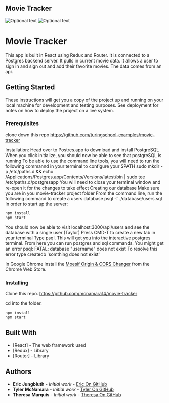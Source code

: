 ## Movie Tracker

![Optional text](../master/images/movie-tracker-recent-movies.png)
![Optional text](../master/images/movie-tracker-login-signup.png)


# Movie Tracker

This app is built in React using Redux and Router.  It is connected to a Postgres backend server.  It pulls in current movie data.  It allows a user to sign in and sign out and add their favorite movies.  The data comes from an api.

## Getting Started

These instructions will get you a copy of the project up and running on your local machine for development and testing purposes. See deployment for notes on how to deploy the project on a live system.

### Prerequisites

clone down this repo https://github.com/turingschool-examples/movie-tracker

Installation:
Head over to Postres.app to download and install PostgreSQL
When you click initialize, you should now be able to see that postgreSQL is running
To be able to use the command line tools, you will need to run the following commannd in your terminal to configure your $PATH sudo mkdir -p /etc/paths.d && echo /Applications/Postgres.app/Contents/Versions/latest/bin | sudo tee /etc/paths.d/postgresapp
You will need to close your terminal window and re-open it for the changes to take effect
Creating our database
Make sure you are in you movie-tracker project folder
From the command line, run the following command to create a users database psql -f ./database/users.sql
In order to start up the server: 

```
npm install
npm start
```

You should now be able to visit localhost:3000/api/users and see the database with a single user (Taylor)
Press CMD-T to create a new tab in your terminal
Type psql. This will get you into the interactive postgres terminal. From here you can run postgres and sql commands. You might get an error psql: FATAL: database "username" does not exist To resolve this error type createdb 'somthing does not exist'

In Google Chrome install the [Moesif Origin & CORS Changer](https://chrome.google.com/webstore/detail/moesif-origin-cors-change/digfbfaphojjndkpccljibejjbppifbc?hl=en
) from the Chrome Web Store.

### Installing

Clone this repo.  https://github.com/mcnamara14/movie-tracker

cd into the folder.

```
npm install
npm start
``` 

## Built With

* [React] - The web framework used
* [Redux] - Library
* [Router] - Library 

## Authors

* **Eric Jungbluth** - *Initial work* - [Eric On GitHub](https://github.com/EricMellow)
* **Tyler McNamara** - *Initial work* - [Tyler On GitHub](https://github.com/mcnamara14)
* **Theresa Marquis** - *Initial work* - [Theresa On GitHub](https://github.com/tmcjunkinmarquis)
